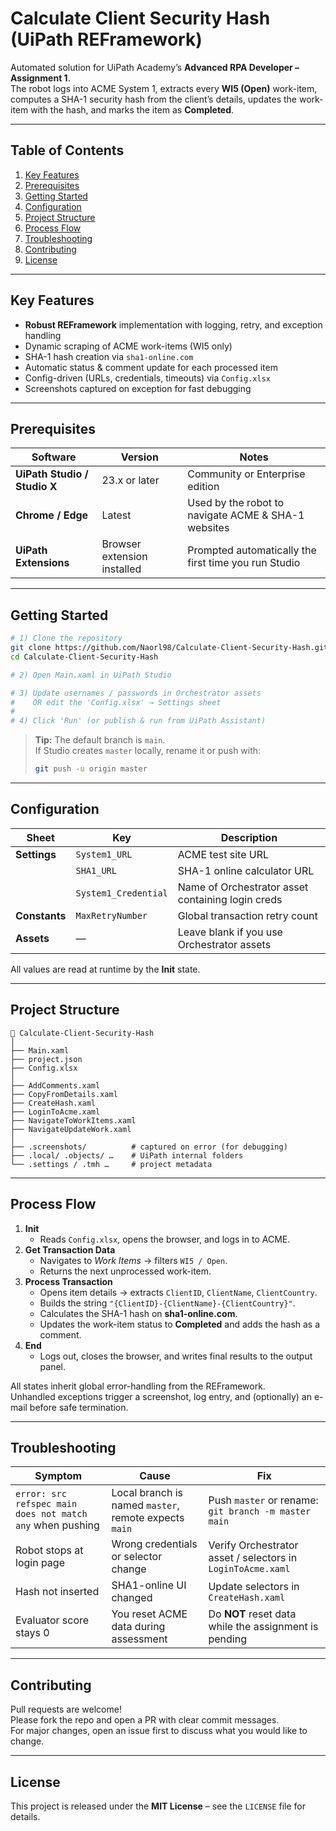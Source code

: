 # Calculate Client Security Hash (UiPath REFramework)

Automated solution for UiPath Academy’s **Advanced RPA Developer – Assignment 1**.  
The robot logs into ACME System 1, extracts every **WI5 (Open)** work-item, computes a SHA-1 security hash from the client’s details, updates the work-item with the hash, and marks the item as **Completed**.

---

## Table of Contents
1. [Key Features](#key-features)  
2. [Prerequisites](#prerequisites)  
3. [Getting Started](#getting-started)  
4. [Configuration](#configuration)  
5. [Project Structure](#project-structure)  
6. [Process Flow](#process-flow)  
7. [Troubleshooting](#troubleshooting)  
8. [Contributing](#contributing)  
9. [License](#license)

---

## Key Features
- **Robust REFramework** implementation with logging, retry, and exception handling  
- Dynamic scraping of ACME work-items (WI5 only)  
- SHA-1 hash creation via `sha1-online.com`  
- Automatic status & comment update for each processed item  
- Config-driven (URLs, credentials, timeouts) via `Config.xlsx`  
- Screenshots captured on exception for fast debugging  

---

## Prerequisites
| Software | Version | Notes |
|----------|---------|-------|
| **UiPath Studio / Studio X** | 23.x or later | Community or Enterprise edition |
| **Chrome / Edge** | Latest | Used by the robot to navigate ACME & SHA-1 websites |
| **UiPath Extensions** | Browser extension installed | Prompted automatically the first time you run Studio |

---

## Getting Started
```bash
# 1) Clone the repository
git clone https://github.com/Naorl98/Calculate-Client-Security-Hash.git
cd Calculate-Client-Security-Hash

# 2) Open Main.xaml in UiPath Studio

# 3) Update usernames / passwords in Orchestrator assets
#    OR edit the 'Config.xlsx' → Settings sheet
#
# 4) Click 'Run' (or publish & run from UiPath Assistant)
```

> **Tip:** The default branch is `main`.  
> If Studio creates `master` locally, rename it or push with:
> ```bash
> git push -u origin master
> ```

---

## Configuration
| Sheet | Key | Description |
|-------|-----|-------------|
| **Settings** | `System1_URL` | ACME test site URL |
| | `SHA1_URL` | SHA-1 online calculator URL |
| | `System1_Credential` | Name of Orchestrator asset containing login creds |
| **Constants** | `MaxRetryNumber` | Global transaction retry count |
| **Assets** | — | Leave blank if you use Orchestrator assets |

All values are read at runtime by the **Init** state.

---

## Project Structure
```
📂 Calculate-Client-Security-Hash
│
├── Main.xaml
├── project.json
├── Config.xlsx
│
├── AddComments.xaml
├── CopyFromDetails.xaml
├── CreateHash.xaml
├── LoginToAcme.xaml
├── NavigateToWorkItems.xaml
├── NavigateUpdateWork.xaml
│
├── .screenshots/          # captured on error (for debugging)
├── .local/ .objects/ …    # UiPath internal folders
└── .settings / .tmh …     # project metadata
```

---

## Process Flow
1. **Init**  
   - Reads `Config.xlsx`, opens the browser, and logs in to ACME.
2. **Get Transaction Data**  
   - Navigates to *Work Items* → filters `WI5 / Open`.  
   - Returns the next unprocessed work-item.
3. **Process Transaction**  
   - Opens item details → extracts `ClientID`, `ClientName`, `ClientCountry`.  
   - Builds the string `"{ClientID}-{ClientName}-{ClientCountry}"`.  
   - Calculates the SHA-1 hash on **sha1-online.com**.  
   - Updates the work-item status to **Completed** and adds the hash as a comment.
4. **End**  
   - Logs out, closes the browser, and writes final results to the output panel.

All states inherit global error-handling from the REFramework.  
Unhandled exceptions trigger a screenshot, log entry, and (optionally) an e-mail before safe termination.

---

## Troubleshooting
| Symptom | Cause | Fix |
|---------|-------|-----|
| `error: src refspec main does not match any` when pushing | Local branch is named `master`, remote expects `main` | Push `master` or rename: `git branch -m master main` |
| Robot stops at login page | Wrong credentials or selector change | Verify Orchestrator asset / selectors in `LoginToAcme.xaml` |
| Hash not inserted | SHA1-online UI changed | Update selectors in `CreateHash.xaml` |
| Evaluator score stays 0 | You reset ACME data during assessment | Do **NOT** reset data while the assignment is pending |

---

## Contributing
Pull requests are welcome!  
Please fork the repo and open a PR with clear commit messages.  
For major changes, open an issue first to discuss what you would like to change.

---

## License
This project is released under the **MIT License** – see the `LICENSE` file for details.

